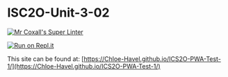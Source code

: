 # ISC2O-Unit-3-02

[![Mr Coxall's Super Linter](https://github.com/Chloe-Havel/ICS2O-PWA-Test-1/workflows/Mr%20Coxall's%20Super%20Linter/badge.svg)](https://github.com/Chloe-Havel/ICS2O-PWA-Test-1/actions)

[![Run on Repl.it](https://repl.it/badge/github/Chloe-Havel/ICS2O-PWA-Test-1)](https://repl.it/github/Chloe-Havel/ICS2O-PWA-Test-1)

This site can be found at: [https://Chloe-Havel.github.io/ICS2O-PWA-Test-1/](https://Chloe-Havel.github.io/ICS2O-PWA-Test-1/)
